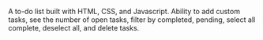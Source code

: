 A to-do list built with HTML, CSS, and Javascript. Ability to add custom tasks, see the number of open tasks, filter by completed, pending, select all complete, deselect all, and delete tasks.
